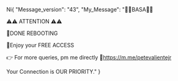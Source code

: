 Ni{
    "Message_version": "43",
    "My_Message": "📌📌BASA📌📌

⚠️⚠️ ATTENTION ⚠️⚠️

📌DONE REBOOTING

💯Enjoy your FREE ACCESS

👉 For more queries, pm me directly
🔗https://m.me/petevalientejr

Your Connection is OUR PRIORITY."
}
